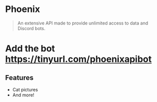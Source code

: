 # Phoenix
> An extensive API made to provide unlimited access to data and Discord bots.
# Add the bot https://tinyurl.com/phoenixapibot

## Features
* Cat pictures
* And more!
